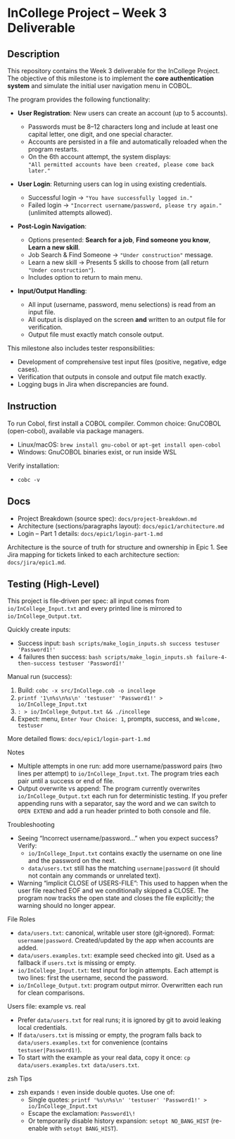 # InCollege Project – Week 3 Deliverable

## Description
This repository contains the Week 3 deliverable for the InCollege Project.  
The objective of this milestone is to implement the **core authentication system** and simulate the initial user navigation menu in COBOL.  

The program provides the following functionality:
- **User Registration**: New users can create an account (up to 5 accounts).  
  - Passwords must be 8–12 characters long and include at least one capital letter, one digit, and one special character.  
  - Accounts are persisted in a file and automatically reloaded when the program restarts.  
  - On the 6th account attempt, the system displays:  
    `"All permitted accounts have been created, please come back later."`  

- **User Login**: Returning users can log in using existing credentials.  
  - Successful login → `"You have successfully logged in."`  
  - Failed login → `"Incorrect username/password, please try again."` (unlimited attempts allowed).  

- **Post-Login Navigation**:  
  - Options presented: **Search for a job**, **Find someone you know**, **Learn a new skill**.  
  - Job Search & Find Someone → `"Under construction"` message.  
  - Learn a new skill → Presents 5 skills to choose from (all return `"Under construction"`).  
  - Includes option to return to main menu.  

- **Input/Output Handling**:  
  - All input (username, password, menu selections) is read from an input file.  
  - All output is displayed on the screen **and** written to an output file for verification.  
  - Output file must exactly match console output.  

This milestone also includes tester responsibilities:
- Development of comprehensive test input files (positive, negative, edge cases).  
- Verification that outputs in console and output file match exactly.  
- Logging bugs in Jira when discrepancies are found.  


## Instruction
To run Cobol, first install a COBOL compiler. Common choice: GnuCOBOL (open-cobol), available via package managers.
- Linux/macOS: `brew install gnu-cobol` or `apt-get install open-cobol`
- Windows: GnuCOBOL binaries exist, or run inside WSL

Verify installation:
- `cobc -v`

## Docs
- Project Breakdown (source spec): `docs/project-breakdown.md`
- Architecture (sections/paragraphs layout): `docs/epic1/architecture.md`
- Login – Part 1 details: `docs/epic1/login-part-1.md`

Architecture is the source of truth for structure and ownership in Epic 1. See Jira mapping for tickets linked to each architecture section: `docs/jira/epic1.md`.

## Testing (High-Level)
This project is file‑driven per spec: all input comes from `io/InCollege_Input.txt` and every printed line is mirrored to `io/InCollege_Output.txt`. 

Quickly create inputs:
- Success input: `bash scripts/make_login_inputs.sh success testuser 'Password1!'`
- 4 failures then success: `bash scripts/make_login_inputs.sh failure-4-then-success testuser 'Password1!'`

Manual run (success):
1) Build: `cobc -x src/InCollege.cob -o incollege`
2) `printf '1\n%s\n%s\n' 'testuser' 'Password1!' > io/InCollege_Input.txt`
3) `: > io/InCollege_Output.txt && ./incollege`
4) Expect: menu, `Enter Your Choice: 1`, prompts, success, and `Welcome, testuser`

More detailed flows: `docs/epic1/login-part-1.md`

Notes
- Multiple attempts in one run: add more username/password pairs (two lines per attempt) to `io/InCollege_Input.txt`. The program tries each pair until a success or end of file.
- Output overwrite vs append: The program currently overwrites `io/InCollege_Output.txt` each run for deterministic testing. If you prefer appending runs with a separator, say the word and we can switch to `OPEN EXTEND` and add a run header printed to both console and file.

Troubleshooting
- Seeing “Incorrect username/password…” when you expect success? Verify:
  - `io/InCollege_Input.txt` contains exactly the username on one line and the password on the next.
  - `data/users.txt` still has the matching `username|password` (it should not contain any commands or unrelated text).
- Warning “implicit CLOSE of USERS-FILE”: This used to happen when the user file reached EOF and we conditionally skipped a CLOSE. The program now tracks the open state and closes the file explicitly; the warning should no longer appear.

File Roles
- `data/users.txt`: canonical, writable user store (git‑ignored). Format: `username|password`. Created/updated by the app when accounts are added.
- `data/users.examples.txt`: example seed checked into git. Used as a fallback if `users.txt` is missing or empty.
- `io/InCollege_Input.txt`: test input for login attempts. Each attempt is two lines: first the username, second the password.
- `io/InCollege_Output.txt`: program output mirror. Overwritten each run for clean comparisons.

Users file: example vs. real
- Prefer `data/users.txt` for real runs; it is ignored by git to avoid leaking local credentials.
- If `data/users.txt` is missing or empty, the program falls back to `data/users.examples.txt` for convenience (contains `testuser|Password1!`).
- To start with the example as your real data, copy it once: `cp data/users.examples.txt data/users.txt`.

zsh Tips
- zsh expands `!` even inside double quotes. Use one of:
  - Single quotes: `printf '%s\n%s\n' 'testuser' 'Password1!' > io/InCollege_Input.txt`
  - Escape the exclamation: `Password1\!`
  - Or temporarily disable history expansion: `setopt NO_BANG_HIST` (re-enable with `setopt BANG_HIST`).
